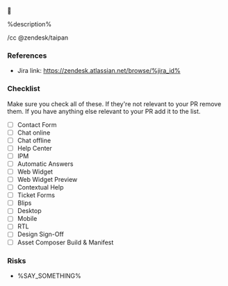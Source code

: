 :snake:

%description%

/cc @zendesk/taipan

### References
 - Jira link: https://zendesk.atlassian.net/browse/%jira_id%

### Checklist
Make sure you check all of these. If they're not relevant to your PR remove them.
If you have anything else relevant to your PR add it to the list.

 - [ ] Contact Form
 - [ ] Chat online
 - [ ] Chat offline
 - [ ] Help Center
 - [ ] IPM
 - [ ] Automatic Answers
 - [ ] Web Widget
 - [ ] Web Widget Preview
 - [ ] Contextual Help
 - [ ] Ticket Forms
 - [ ] Blips
 - [ ] Desktop
 - [ ] Mobile
 - [ ] RTL
 - [ ] Design Sign-Off
 - [ ] Asset Composer Build & Manifest

### Risks
 - %SAY_SOMETHING%
